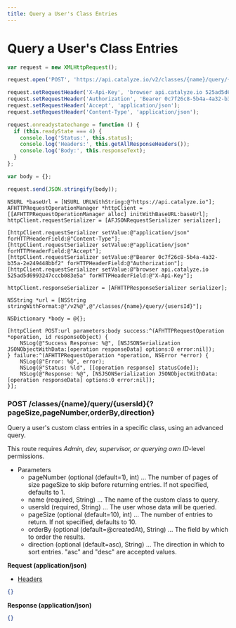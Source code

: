 ```yaml
---
title: Query a User's Class Entries
---
```


# Query a User's Class Entries

```javascript
var request = new XMLHttpRequest();

request.open('POST', 'https://api.catalyze.io/v2/classes/{name}/query/{usersId}');

request.setRequestHeader('X-Api-Key', 'browser api.catalyze.io 525ad5d6993247cccb083e5a');
request.setRequestHeader('Authorization', 'Bearer 0c7f26c8-5b4a-4a32-b35a-2e249448bbf2');
request.setRequestHeader('Accept', 'application/json');
request.setRequestHeader('Content-Type', 'application/json');

request.onreadystatechange = function () {
  if (this.readyState === 4) {
    console.log('Status:', this.status);
    console.log('Headers:', this.getAllResponseHeaders());
    console.log('Body:', this.responseText);
  }
};

var body = {};

request.send(JSON.stringify(body));
```

```objc
NSURL *baseUrl = [NSURL URLWithString:@"https://api.catalyze.io"];
AFHTTPRequestOperationManager *httpClient = [[AFHTTPRequestOperationManager alloc] initWithBaseURL:baseUrl];
httpClient.requestSerializer = [AFJSONRequestSerializer serializer];

[httpClient.requestSerializer setValue:@"application/json" forHTTPHeaderField:@"Content-Type"];
[httpClient.requestSerializer setValue:@"application/json" forHTTPHeaderField:@"Accept"];
[httpClient.requestSerializer setValue:@"Bearer 0c7f26c8-5b4a-4a32-b35a-2e249448bbf2" forHTTPHeaderField:@"Authorization"];
[httpClient.requestSerializer setValue:@"browser api.catalyze.io 525ad5d6993247cccb083e5a" forHTTPHeaderField:@"X-Api-Key"];

httpClient.responseSerializer = [AFHTTPResponseSerializer serializer];

NSString *url = [NSString stringWithFormat:@"/v2%@",@"/classes/{name}/query/{usersId}"];

NSDictionary *body = @{};

[httpClient POST:url parameters:body success:^(AFHTTPRequestOperation *operation, id responseObject) {
    NSLog(@"Success Response: %@", [NSJSONSerialization JSONObjectWithData:[operation responseData] options:0 error:nil]);
} failure:^(AFHTTPRequestOperation *operation, NSError *error) {
    NSLog(@"Error: %@", error);
    NSLog(@"Status: %ld", [[operation response] statusCode]);
    NSLog(@"Response: %@", [NSJSONSerialization JSONObjectWithData:[operation responseData] options:0 error:nil]);
}];
```


### POST /classes/{name}/query/{usersId}{?pageSize,pageNumber,orderBy,direction}
Query a user's custom class entries in a specific class, using an advanced query.

This route requires *Admin, dev, supervisor, or querying own ID*-level permissions.

* Parameters
    * pageNumber (optional (default=1), int) ... The number of pages of size pageSize to skip before returning entries.  If not specified, defaults to 1.
    * name (required, String) ... The name of the custom class to query.
    * usersId (required, String) ... The user whose data will be queried.
    * pageSize (optional (default=10), int) ... The number of entries to return. If not specified, defaults to 10.
    * orderBy (optional (default=@createdAt), String) ... The field by which to order the results.
    * direction (optional (default=asc), String) ... The direction in which to sort entries. "asc" and "desc" are accepted values.

**Request (application/json)**

* [Headers](#headers)

```json
{}
```

**Response (application/json)**

```json
{}
```

